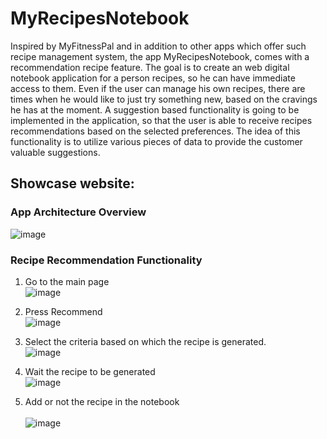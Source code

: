# MyRecipesNotebook

Inspired by MyFitnessPal and in addition to other apps which offer such recipe
management system, the app MyRecipesNotebook, comes with a recommendation
recipe feature.
The goal is to create an web digital notebook application for a person recipes, so
he can have immediate access to them. Even if the user can manage his own recipes,
there are times when he would like to just try something new, based on the cravings
he has at the moment.
A suggestion based functionality is going to be implemented in the application,
so that the user is able to receive recipes recommendations based on the selected
preferences. The idea of this functionality is to utilize various pieces of data to
provide the customer valuable suggestions.

## Showcase website:
###  App Architecture Overview
![image](https://github.com/user-attachments/assets/670f9452-a8b9-4ab3-880b-2423761db1f6)


### Recipe Recommendation Functionality
1. Go to the main page <br>
![image](https://github.com/user-attachments/assets/f0843535-1eb6-4867-8369-2b68232674ce)

2. Press Recommend <br>
![image](https://github.com/user-attachments/assets/de4393b2-e875-4ec4-90c2-111b05b3b38b)

4. Select the criteria based on which the recipe is generated.<br>
![image](https://github.com/user-attachments/assets/86951211-898c-42c3-8b1e-f438828ea897)

5. Wait the recipe to be generated <br>
![image](https://github.com/user-attachments/assets/2bd0299f-b8a5-4d9b-ac1f-07980898bc75)

6. Add or not the recipe in the notebook <br>  
![image](https://github.com/user-attachments/assets/73919d73-8a06-4256-9388-5f744eed7649)
